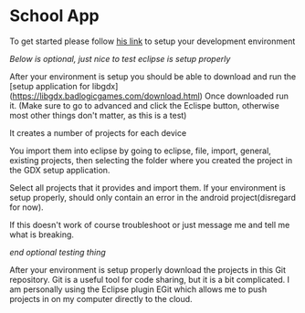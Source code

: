 # School App
To get started please follow [his link](https://github.com/libgdx/libgdx/wiki/Setting-up-your-Development-Environment-(Eclipse,-Intellij-IDEA,-NetBeans)#setting-up-eclipse) to setup your development environment

*Below is optional, just nice to test eclipse is setup properly*

After your environment is setup you should be able to download and run the [setup application for libgdx] (https://libgdx.badlogicgames.com/download.html)
Once downloaded run it.
(Make sure to go to advanced and click the Eclispe button, otherwise most other things don't matter, as this is a test)

It creates a number of projects for each device 

You import them into eclipse by going to eclipse, file, import, general, existing projects, then selecting the folder where you created the project in the GDX setup application.

Select all projects that it provides and import them. If your environment is setup properly, should only contain an error in the android project(disregard for now).

If this doesn't work of course troubleshoot or just message me and tell me what is breaking.

*end optional testing thing*

After your environment is setup properly download the projects in this Git repository. Git is a useful tool for code sharing, but it is a bit complicated. I am personally using the Eclipse plugin EGit which allows me to push projects in on my computer directly to the cloud.
